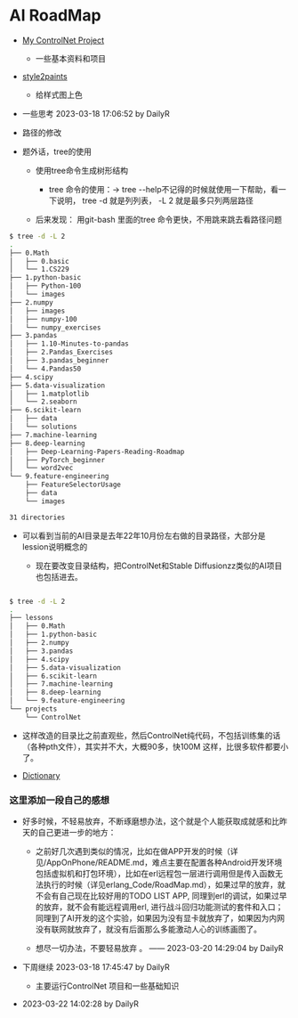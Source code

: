 # AI RoadMap 

- [My ControlNet Project](https://github.com/DailyR/ControlNet)

	- 一些基本资料和项目


- [style2paints](https://github.com/DailyR/style2paints)

	- 给样式图上色


-  一些思考 2023-03-18 17:06:52 by DailyR


- 路径的修改


- 题外话，tree的使用

	- 使用tree命令生成树形结构
		- tree 命令的使用：-> tree --help不记得的时候就使用一下帮助，看一下说明， tree -d 就是列列表， -L 2 就是最多只列两层路径

	- 后来发现： 用git-bash 里面的tree 命令更快，不用跳来跳去看路径问题

```bash
$ tree -d -L 2
.
├── 0.Math
│   ├── 0.basic
│   └── 1.CS229
├── 1.python-basic
│   ├── Python-100
│   └── images
├── 2.numpy
│   ├── images
│   ├── numpy-100
│   └── numpy_exercises
├── 3.pandas
│   ├── 1.10-Minutes-to-pandas
│   ├── 2.Pandas_Exercises
│   ├── 3.pandas_beginner
│   └── 4.Pandas50
├── 4.scipy
├── 5.data-visualization
│   ├── 1.matplotlib
│   └── 2.seaborn
├── 6.scikit-learn
│   ├── data
│   └── solutions
├── 7.machine-learning
├── 8.deep-learning
│   ├── Deep-Learning-Papers-Reading-Roadmap
│   ├── PyTorch_beginner
│   └── word2vec
└── 9.feature-engineering
    ├── FeatureSelectorUsage
    ├── data
    └── images

31 directories
```

- 可以看到当前的AI目录是去年22年10月份左右做的目录路径，大部分是lession说明概念的

	- 现在要改变目录结构，把ControlNet和Stable Diffusionzz类似的AI项目也包括进去。

```bash

$ tree -d -L 2
.
├── lessons
│   ├── 0.Math
│   ├── 1.python-basic
│   ├── 2.numpy
│   ├── 3.pandas
│   ├── 4.scipy
│   ├── 5.data-visualization
│   ├── 6.scikit-learn
│   ├── 7.machine-learning
│   ├── 8.deep-learning
│   └── 9.feature-engineering
└── projects
    └── ControlNet

```

- 这样改造的目录比之前直观些，然后ControlNet纯代码，不包括训练集的话（各种pth文件），其实并不大，大概90多，快100M 这样，比很多软件都要小了。

- [Dictionary](Dictionary.md) 



### 这里添加一段自己的感想

- 好多时候，不轻易放弃，不断琢磨想办法，这个就是个人能获取成就感和比昨天的自己更进一步的地方：

	- 之前好几次遇到类似的情况，比如在做APP开发的时候（详见/AppOnPhone/README.md，难点主要在配置各种Android开发环境包括虚拟机和打包环境），比如在erl远程包一层进行调用但是传入函数无法执行的时候（详见erlang_Code/RoadMap.md），如果过早的放弃，就不会有自己现在比较好用的TODO LIST APP, 同理到erl的调试，如果过早的放弃，就不会有能远程调用erl, 进行战斗回归功能测试的套件和入口；同理到了AI开发的这个实验，如果因为没有显卡就放弃了，如果因为内网没有联网就放弃了，就没有后面那么多能激动人心的训练画图了。

	- 想尽一切办法，不要轻易放弃 。 ——  2023-03-20 14:29:04 by DailyR


- 下周继续 2023-03-18 17:45:47 by DailyR

	- 主要运行ControlNet 项目和一些基础知识

- 2023-03-22 14:02:28 by DailyR